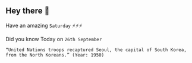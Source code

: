 ## Hey there 👋
Have an amazing `Saturday` ⚡⚡⚡

Did you know Today on `26th September`
```
“United Nations troops recaptured Seoul, the capital of South Korea, from the North Koreans.” (Year: 1950)
```
